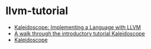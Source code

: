 # llvm-tutorial

- [Kaleidoscope: Implementing a Language with LLVM](https://llvm.org/docs/tutorial/index.html)
- [A walk through the introductory tutorial Kaleidoscope](https://youtu.be/DWHDjVI5juo)
- [Kaleidoscope](https://ubiquitydotnet.github.io/Llvm.NET/articles/Samples/Kaleidoscope.html)